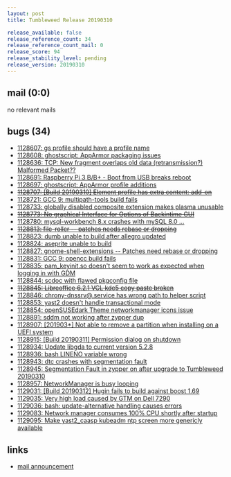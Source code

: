 ```yaml
---
layout: post
title: Tumbleweed Release 20190310

release_available: false
release_reference_count: 34
release_reference_count_mail: 0
release_score: 94
release_stability_level: pending
release_version: 20190310
---
```


## mail (0:0)

no relevant mails

## bugs (34)

<!--more-->

- [1128607: gs profile should have a profile name](https://bugzilla.opensuse.org/show_bug.cgi?id=1128607)
- [1128608: ghostscript: AppArmor packaging issues](https://bugzilla.opensuse.org/show_bug.cgi?id=1128608)
- [1128636: TCP: New fragment overlaps old data (retransmission?) Malformed Packet??](https://bugzilla.opensuse.org/show_bug.cgi?id=1128636)
- [1128691: Raspberry Pi 3 B/B+ - Boot from USB breaks reboot](https://bugzilla.opensuse.org/show_bug.cgi?id=1128691)
- [1128697: ghostscript: AppArmor profile additions](https://bugzilla.opensuse.org/show_bug.cgi?id=1128697)
- ~~[1128707: \[Build 20190310\] Element profile has extra content: add-on](https://bugzilla.opensuse.org/show_bug.cgi?id=1128707)~~
- [1128721: GCC 9: multipath-tools build fails](https://bugzilla.opensuse.org/show_bug.cgi?id=1128721)
- [1128733: globally disabled composite extension makes plasma unusable](https://bugzilla.opensuse.org/show_bug.cgi?id=1128733)
- ~~[1128773: No graphical Interface for Options of Backintime GUI](https://bugzilla.opensuse.org/show_bug.cgi?id=1128773)~~
- [1128780: mysql-workbench 8.x  crashes with mySQL 8.0 ...](https://bugzilla.opensuse.org/show_bug.cgi?id=1128780)
- ~~[1128813: file-roller -- patches needs rebase or dropping](https://bugzilla.opensuse.org/show_bug.cgi?id=1128813)~~
- [1128823: dumb unable to build after allegro updated](https://bugzilla.opensuse.org/show_bug.cgi?id=1128823)
- [1128824: aseprite unable to build](https://bugzilla.opensuse.org/show_bug.cgi?id=1128824)
- [1128827: gnome-shell-extensions -- Patches need rebase or dropping](https://bugzilla.opensuse.org/show_bug.cgi?id=1128827)
- [1128831: GCC 9: opencc build fails](https://bugzilla.opensuse.org/show_bug.cgi?id=1128831)
- [1128835: pam_keyinit.so doesn't seem to work as expected when logging in with GDM](https://bugzilla.opensuse.org/show_bug.cgi?id=1128835)
- [1128844: scdoc with flawed pkgconfig file](https://bugzilla.opensuse.org/show_bug.cgi?id=1128844)
- ~~[1128845: Libreoffice 6.2.1 VCL kde5 copy paste broken](https://bugzilla.opensuse.org/show_bug.cgi?id=1128845)~~
- [1128846: chrony-dnssrv@.service has wrong path to helper script](https://bugzilla.opensuse.org/show_bug.cgi?id=1128846)
- [1128853: yast2 doesn't handle transactional mode](https://bugzilla.opensuse.org/show_bug.cgi?id=1128853)
- [1128854: openSUSEdark Theme  networkmanager icons issue](https://bugzilla.opensuse.org/show_bug.cgi?id=1128854)
- [1128891: sddm not working after zypper dup](https://bugzilla.opensuse.org/show_bug.cgi?id=1128891)
- [1128907: \[201903*\] Not able to remove a partition when installing on a UEFI system](https://bugzilla.opensuse.org/show_bug.cgi?id=1128907)
- [1128915: \[Build 20190311\] Permission dialog on shutdown](https://bugzilla.opensuse.org/show_bug.cgi?id=1128915)
- [1128934: Update  libgda to current version 5.2.8](https://bugzilla.opensuse.org/show_bug.cgi?id=1128934)
- [1128936: bash LINENO variable wrong](https://bugzilla.opensuse.org/show_bug.cgi?id=1128936)
- [1128943: dtc crashes with segmentation fault](https://bugzilla.opensuse.org/show_bug.cgi?id=1128943)
- [1128945: Segmentation Fault in zypper on after upgrade to Tumbleweed 20190310](https://bugzilla.opensuse.org/show_bug.cgi?id=1128945)
- [1128957: NetworkManager is busy looping](https://bugzilla.opensuse.org/show_bug.cgi?id=1128957)
- [1129031: \[Build 20190312\] Hugin fails to build against boost 1.69](https://bugzilla.opensuse.org/show_bug.cgi?id=1129031)
- [1129035: Very high load caused by GTM on Dell 7290](https://bugzilla.opensuse.org/show_bug.cgi?id=1129035)
- [1129036: bash: update-alternative handling causes errors](https://bugzilla.opensuse.org/show_bug.cgi?id=1129036)
- [1129083: Network manager consumes 100% CPU shortly after startup](https://bugzilla.opensuse.org/show_bug.cgi?id=1129083)
- [1129095: Make yast2_caasp kubeadm ntp screen more genericly available](https://bugzilla.opensuse.org/show_bug.cgi?id=1129095)



## links

- [mail announcement](https://lists.opensuse.org/opensuse-factory/2019-03/msg00066.html)
